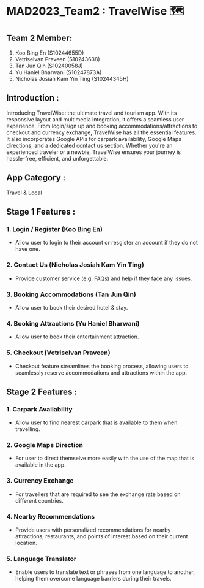 # MAD2023_Team2 : TravelWise :world_map:

## Team 2 Member:
1. Koo Bing En (S10244655D)
2. Vetriselvan Praveen (S10243638)
3. Tan Jun Qin (S10240058J)
4. Yu Haniel Bharwani (S10247873A)
5. Nicholas Josiah Kam Yin Ting (S10244345H)

## Introduction :

Introducing TravelWise: the ultimate travel and tourism app. With its responsive layout and multimedia integration, it offers a seamless user experience. From login/sign up and booking accommodations/attractions to checkout and currency exchange, TravelWise has all the essential features. It also incorporates Google APIs for carpark availability, Google Maps directions, and a dedicated contact us section. Whether you're an experienced traveler or a newbie, TravelWise ensures your journey is hassle-free, efficient, and unforgettable.

## App Category : 

Travel & Local 

## Stage 1 Features :

### 1. Login / Register (Koo Bing En)
- Allow user to login to their account or resgister an account if they do not have one. 

### 2. Contact Us (Nicholas Josiah Kam Yin Ting)
- Provide customer service (e.g. FAQs) and help if they face any issues.

### 3. Booking Accommodations (Tan Jun Qin)
- Allow user to book their desired hotel & stay.

### 4. Booking Attractions (Yu Haniel Bharwani)
- Allow user to book their entertainment attraction.

### 5. Checkout (Vetriselvan Praveen)
- Checkout feature streamlines the booking process, allowing users to seamlessly reserve accommodations and attractions within the app.


## Stage 2 Features :

### 1. Carpark Availability 
- Allow user to find nearest carpark that is available to them when travelling. 

### 2. Google Maps Direction 
- For user to direct themselve more easily with the use of the map that is available in the app.

### 3. Currency Exchange 
- For travellers that are required to see the exchange rate based on different countries.  

### 4. Nearby Recommendations
- Provide users with personalized recommendations for nearby attractions, restaurants, and points of interest based on their current location.

### 5. Language Translator
- Enable users to translate text or phrases from one language to another, helping them overcome language barriers during their travels. 
